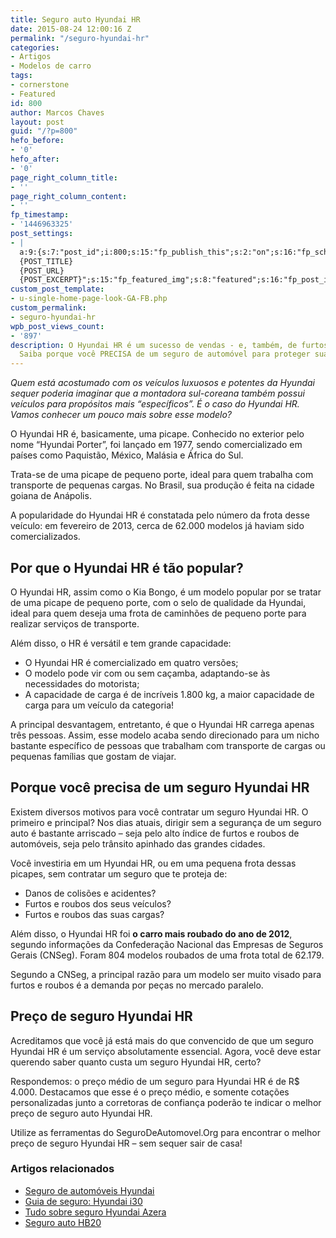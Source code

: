 ```yaml
---
title: Seguro auto Hyundai HR
date: 2015-08-24 12:00:16 Z
permalink: "/seguro-hyundai-hr"
categories:
- Artigos
- Modelos de carro
tags:
- cornerstone
- Featured
id: 800
author: Marcos Chaves
layout: post
guid: "/?p=800"
hefo_before:
- '0'
hefo_after:
- '0'
page_right_column_title:
- ''
page_right_column_content:
- ''
fp_timestamp:
- '1446963325'
post_settings:
- |
  a:9:{s:7:"post_id";i:800;s:15:"fp_publish_this";s:2:"on";s:16:"fp_schedule_this";s:3:"yes";s:11:"fp_datetime";s:0:"";s:18:"fp_timezone_offset";s:3:"120";s:8:"msg_body";s:66:"Novo post no {SITE_NAME}
  {POST_TITLE}
  {POST_URL}
  {POST_EXCERPT}";s:15:"fp_featured_img";s:8:"featured";s:16:"fp_post_img_text";s:0:"";s:5:"pages";a:2:{i:0;s:3:"own";i:1;s:15:"520743491417556";}}
custom_post_template:
- u-single-home-page-look-GA-FB.php
custom_permalink:
- seguro-hyundai-hr
wpb_post_views_count:
- '897'
description: O Hyundai HR é um sucesso de vendas - e, também, de furtos e roubos.
  Saiba porque você PRECISA de um seguro de automóvel para proteger sua picape.
---
```


_Quem está acostumado com os veículos luxuosos e potentes da Hyundai sequer poderia imaginar que a montadora sul-coreana também possui veículos para propósitos mais “específicos”. É o caso do Hyundai HR. Vamos conhecer um pouco mais sobre esse modelo?_

O Hyundai HR é, basicamente, uma picape. Conhecido no exterior pelo nome “Hyundai Porter”, foi lançado em 1977, sendo comercializado em países como Paquistão, México, Malásia e África do Sul.

Trata-se de uma picape de pequeno porte, ideal para quem trabalha com transporte de pequenas cargas. No Brasil, sua produção é feita na cidade goiana de Anápolis.

A popularidade do Hyundai HR é constatada pelo número da frota desse veículo: em fevereiro de 2013, cerca de 62.000 modelos já haviam sido comercializados.

## Por que o Hyundai HR é tão popular?

O Hyundai HR, assim como o Kia Bongo, é um modelo popular por se tratar de uma picape de pequeno porte, com o selo de qualidade da Hyundai, ideal para quem deseja uma frota de caminhões de pequeno porte para realizar serviços de transporte.

Além disso, o HR é versátil e tem grande capacidade:

  * O Hyundai HR é comercializado em quatro versões;
  * O modelo pode vir com ou sem caçamba, adaptando-se às necessidades do motorista;
  * A capacidade de carga é de incríveis 1.800 kg, a maior capacidade de carga para um veículo da categoria!

A principal desvantagem, entretanto, é que o Hyundai HR carrega apenas três pessoas. Assim, esse modelo acaba sendo direcionado para um nicho bastante específico de pessoas que trabalham com transporte de cargas ou pequenas famílias que gostam de viajar.

## Porque você precisa de um seguro Hyundai HR

Existem diversos motivos para você contratar um seguro Hyundai HR. O primeiro e principal? Nos dias atuais, dirigir sem a segurança de um seguro auto é bastante arriscado – seja pelo alto índice de furtos e roubos de automóveis, seja pelo trânsito apinhado das grandes cidades.

Você investiria em um Hyundai HR, ou em uma pequena frota dessas picapes, sem contratar um seguro que te proteja de:

  * Danos de colisões e acidentes?
  * Furtos e roubos dos seus veículos?
  * Furtos e roubos das suas cargas?

Além disso, o Hyundai HR foi **o carro mais roubado do ano de 2012**, segundo informações da Confederação Nacional das Empresas de Seguros Gerais (CNSeg). Foram 804 modelos roubados de uma frota total de 62.179.

Segundo a CNSeg, a principal razão para um modelo ser muito visado para furtos e roubos é a demanda por peças no mercado paralelo.

## Preço de seguro Hyundai HR

Acreditamos que você já está mais do que convencido de que um seguro Hyundai HR é um serviço absolutamente essencial. Agora, você deve estar querendo saber quanto custa um seguro Hyundai HR, certo?

Respondemos: o preço médio de um seguro para Hyundai HR é de R$ 4.000. Destacamos que esse é o preço médio, e somente cotações personalizadas junto a corretoras de confiança poderão te indicar o melhor preço de seguro auto Hyundai HR.

Utilize as ferramentas do SeguroDeAutomovel.Org para encontrar o melhor preço de seguro Hyundai HR – sem sequer sair de casa!

### Artigos relacionados

  * <a href="/seguro-auto-hyundai" target="_blank">Seguro de automóveis Hyundai</a>
  * <a href="/seguro-hyundai-i30" target="_blank">Guia de seguro: Hyundai i30</a>
  * <a href="/seguro-auto-hyundai-azera" target="_blank">Tudo sobre seguro Hyundai Azera</a>
  * <a href="/media-de-precos-de-seguro-do-hyundai-HB20" target="_blank">Seguro auto HB20</a>